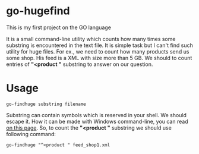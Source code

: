 # go-hugefind
This is my first project on the GO language

It is a small command-line utility which counts how many times some substring is encountered in the text file. It is simple task but I can't find
such utility for huge files. For ex., we need to count how many products send us some shop. His feed is a XML with size more than 5 GB. We should to count entries of **"<product "** substring to answer on our question.

# Usage
```
go-findhuge substring filename
```

Substring can contain symbols which is reserved in your shell. We should escape it. How it can be made with Windows command-line, you can read [on this page](http://ss64.com/nt/syntax-esc.html). So, to count the **"<product "** substring we should use following command:

```
go-findhuge "^<product " feed_shop1.xml
```